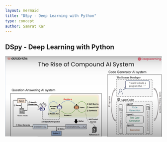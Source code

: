 ```yaml
---
layout: mermaid
title: "DSpy - Deep Learning with Python"
type: concept
author: Samrat Kar
---
```


## DSpy - Deep Learning with Python

![](/assets/genai/dspy/multi-agentic-sys.png)
